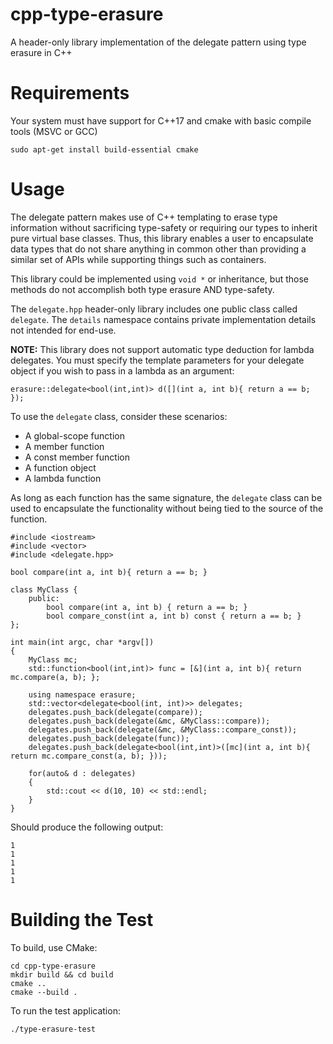 # cpp-type-erasure
A header-only library implementation of the delegate pattern using type erasure in C++

# Requirements

Your system must have support for C++17 and cmake with basic compile tools (MSVC or GCC)

    sudo apt-get install build-essential cmake

# Usage

The delegate pattern makes use of C++ templating to erase type information without sacrificing type-safety or requiring our types to inherit pure virtual base classes. Thus, this library enables a user to encapsulate data types that do not share anything in common other than providing a similar set of APIs while supporting things such as containers. 

This library could be implemented using `void *` or inheritance, but those methods do not accomplish both type erasure AND type-safety. 

The `delegate.hpp` header-only library includes one public class called `delegate`. The `details` namespace contains private implementation details not intended for end-use. 

<b>NOTE:</b> This library does not support automatic type deduction for lambda delegates. You must specify the template parameters for your delegate object if you wish to pass in a lambda as an argument: 

    erasure::delegate<bool(int,int)> d([](int a, int b){ return a == b; });

To use the `delegate` class, consider these scenarios:

* A global-scope function
* A member function
* A const member function
* A function object
* A lambda function 

As long as each function has the same signature, the `delegate` class can be used to encapsulate the functionality without being tied to the source of the function.

    #include <iostream>
    #include <vector>
    #include <delegate.hpp>

    bool compare(int a, int b){ return a == b; }

    class MyClass {
        public:
            bool compare(int a, int b) { return a == b; }
            bool compare_const(int a, int b) const { return a == b; }
    };

    int main(int argc, char *argv[])
    {
        MyClass mc;
        std::function<bool(int,int)> func = [&](int a, int b){ return mc.compare(a, b); };

        using namespace erasure;
        std::vector<delegate<bool(int, int)>> delegates;
        delegates.push_back(delegate(compare));
        delegates.push_back(delegate(&mc, &MyClass::compare));
        delegates.push_back(delegate(&mc, &MyClass::compare_const));
        delegates.push_back(delegate(func));
        delegates.push_back(delegate<bool(int,int)>([mc](int a, int b){ return mc.compare_const(a, b); }));

        for(auto& d : delegates)
        {
            std::cout << d(10, 10) << std::endl;
        }
    }

Should produce the following output:

    1
    1
    1
    1
    1

# Building the Test

To build, use CMake:

    cd cpp-type-erasure
    mkdir build && cd build
    cmake ..
    cmake --build .

To run the test application:

    ./type-erasure-test


